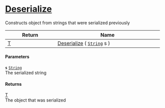# [Deserialize](./SerializationHelper--Deserialize.md)

Constructs object from strings that were serialized previously

| Return<div><a href="#"><img width=225></a></div> | Name<div><a href="#"><img width=525></a></div> | 
| --- | --- | 
| [T](./SerializationHelper--Deserialize.md) | [Deserialize](./SerializationHelper--Deserialize.md) ( [`String`](https://docs.microsoft.com/en-us/dotnet/api/System.String) s ) | 


#### Parameters
**`s`**  [`String`](https://docs.microsoft.com/en-us/dotnet/api/System.String)<br>The serialized string
#### Returns
[T](./SerializationHelper--Deserialize.md)<br>
The object that was serialized